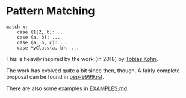 # Pattern Matching

```
match x:
    case (1|2, b): ...
    case (a, b): ...
    case (a, b, c): ...
    case MyClass(a, b): ...
```

This is heavily inspired by the work (in 2018) by
[Tobias Kohn](https://tobiaskohn.ch/index.php/2018/09/18/pattern-matching-syntax-in-python/).

The work has evolved quite a bit since then, though.  A fairly
complete proposal can be found in [pep-9999.rst](pep-9999.rst).

There are also some examples in [EXAMPLES.md](EXAMPLES.md).
